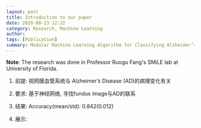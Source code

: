 ```yaml
---
layout: post
title: Introduction to our paper 
date: 2020-08-23 12:22
category: Research, Machine Learning
author: 
tags: [Publication]
summary: Modular Machine Learning Algorithm for Classifying Alzheimer’s Disease Based On Retinal Vasculature
---
```



**Note**: The research was done in Professor Ruogu Fang's SMiLE lab at University of Florida. 

1. 前提: 
视网膜血管系统与 Alzheimer’s Disease (AD)的病理变化有关


2. 要求: 
基于神经网络, 寻找fundus image与AD的联系

3. 结果: 
  Accuracy(mean/std): 0.842(0.012)

4. 展示: 
